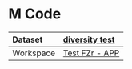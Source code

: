 



# M Code

|Dataset|[diversity test](./../diversity-test.md)|
| :--- | :--- |
|Workspace|[Test FZr - APP](../../Workspaces/Test-FZr---APP.md)|
